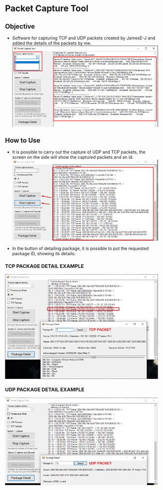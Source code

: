 # Packet Capture Tool

## Objective
- Software for capturing TCP and UDP packets created by JamesE-J and added the details of the packets by me.<br/>
![Tool](Images/home_screen.png?raw=true "Tool")

## How to Use
- It is possible to carry out the capture of UDP and TCP packets, the screen on the side will show the captured packets and an id.<br/>
![Capturing Packages](Images/capturing_packages.png?raw=true "Capturing Packages")

- In the button of detailing package, it is possible to put the requested package ID, showing its details:<br/>
### TCP PACKAGE DETAIL EXAMPLE	
![Tcp detail](Images/tcp_detail.png?raw=true "Tcp detail")<br/>
### UDP PACKAGE DETAIL EXAMPLE
![Udp detail](Images/udp_detail.png?raw=true "Udp detail")<br/>
